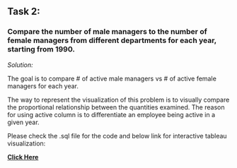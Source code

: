 ## Task 2:

### Compare the number of male managers to the number of female managers from different departments for each year, starting from 1990.

<i> Solution: </i>

The goal is to compare # of active male managers vs # of active female managers for each year.  

The way to represent the visualization of this problem is to visually compare the proportional relationship between the quantities examined. The reason for using active column is to differentiate an employee being active in a given year. 

Please check the .sql file for the code and below link for interactive tableau visualization:

[ **Click Here** ](https://public.tableau.com/profile/saikat.omar.khan#!/vizhome/Task2_16172166170300/Chart2?publish=yes)
